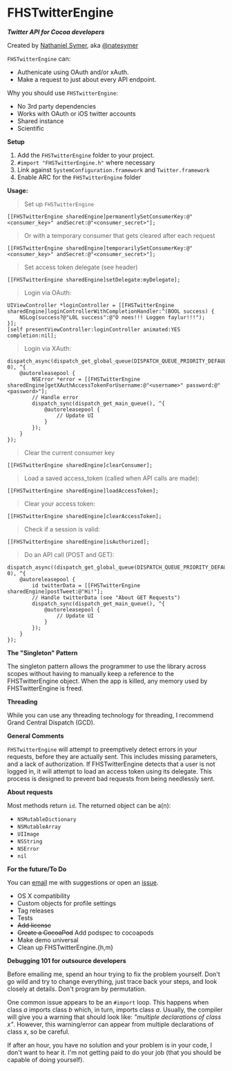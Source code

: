 FHSTwitterEngine
================

***Twitter API for Cocoa developers***

Created by [Nathaniel Symer](mailto:nate@natesymer.com), aka [@natesymer](http://twitter.com/natesymer) 

`FHSTwitterEngine` can:

- Authenicate using OAuth and/or xAuth.
- Make a request to just about every API endpoint.

Why you should use `FHSTwitterEngine`:

- No 3rd party dependencies
- Works with OAuth or iOS twitter accounts
- Shared instance
- Scientific

**Setup**

1. Add the `FHSTwitterEngine` folder to your project.
2. `#import "FHSTwitterEngine.h"` where necessary
3. Link against `SystemConfiguration.framework` and `Twitter.framework`
4. Enable ARC for the `FHSTwitterEngine` folder

**Usage:**

> Set up `FHSTwitterEngine`

    [[FHSTwitterEngine sharedEngine]permanentlySetConsumerKey:@"<consumer_key>" andSecret:@"<consumer_secret>"];
> Or with a temporary consumer that gets cleared after each request
 
    [[FHSTwitterEngine sharedEngine]temporarilySetConsumerKey:@"<consumer_key>" andSecret:@"<consumer_secret>"];
         
> Set access token delegate (see header)

    [[FHSTwitterEngine sharedEngine]setDelegate:myDelegate]; 
    
> Login via OAuth:
    
    UIViewController *loginController = [[FHSTwitterEngine sharedEngine]loginControllerWithCompletionHandler:^(BOOL success) {
        NSLog(success?@"L0L success":@"O noes!!! Loggen faylur!!!");
    }];
    [self presentViewController:loginController animated:YES completion:nil];
    
> Login via XAuth:
    
    dispatch_async(dispatch_get_global_queue(DISPATCH_QUEUE_PRIORITY_DEFAULT, 0), ^{
    	@autoreleasepool {
    		NSError *error = [[FHSTwitterEngine sharedEngine]getXAuthAccessTokenForUsername:@"<username>" password:@"<password>"];
        	// Handle error
        	dispatch_sync(dispatch_get_main_queue(), ^{
    			@autoreleasepool {
        			// Update UI
        		}
       		});
    	}
    });
    
> Clear the current consumer key

	[[FHSTwitterEngine sharedEngine]clearConsumer];
	
> Load a saved access_token (called when API calls are made):

    [[FHSTwitterEngine sharedEngine]loadAccessToken];

> Clear your access token:

    [[FHSTwitterEngine sharedEngine]clearAccessToken];

> Check if a session is valid:

    [[FHSTwitterEngine sharedEngine]isAuthorized];
    
> Do an API call (POST and GET):

    dispatch_async((dispatch_get_global_queue(DISPATCH_QUEUE_PRIORITY_DEFAULT, 0), ^{
    	@autoreleasepool {
    		id twitterData = [[FHSTwitterEngine sharedEngine]postTweet:@"Hi!"];
    		// Handle twitterData (see "About GET Requests")
    		dispatch_sync(dispatch_get_main_queue(), ^{
    			@autoreleasepool {
        			// Update UI
        		}
       		});
    	}
    });

**The "Singleton" Pattern**

The singleton pattern allows the programmer to use the library across scopes without having to manually keep a reference to the FHSTwitterEngine object. When the app is killed, any memory used by FHSTwitterEngine is freed.

**Threading**

While you can use any threading technology for threading, I recommend Grand Central Dispatch (GCD).

**General Comments**

`FHSTwitterEngine` will attempt to preemptively detect errors in your requests, before they are actually sent. This includes missing parameters, and a lack of authorization. If FHSTwitterEngine detects that a user is not logged in, it will attempt to load an access token using its delegate. This process is designed to prevent bad requests from being needlessly sent.

**About requests**

Most methods return `id`. The returned object can be a(n):

- `NSMutableDictionary`
- `NSMutableArray`
- `UIImage`
- `NSString`
- `NSError`
- `nil`

**For the future/To Do**

You can [email](mailto:nate@natesymer.com) me with suggestions or open an [issue](https://github.com/fhsjaagshs/FHSTwitterEngine/issues).

- OS X compatibility
- Custom objects for profile settings
- Tag releases
- Tests
- <strike>Add license</strike>
- <strike>Create a CocoaPod</strike> Add podspec to cocoapods
- Make demo universal
- Clean up FHSTwitterEngine.{h,m}

**Debugging 101 for outsource developers**

Before emailing me, spend an hour trying to fix the problem yourself. Don't go wild and try to change everything, just trace back your steps, and look closely at details. Don't program by permutation.

One common issue appears to be an `#import` loop. This happens when class *a* imports class *b* which, in turn, imports class *a*. Usually, the compiler will give you a warning that should look like: *"multiple declarations of class x"*. However, this warning/error can appear from multiple declarations of class x, so be careful.

If after an hour, you have no solution and your problem is in your code, I don't want to hear it. I'm not getting paid to do your job (that you should be capable of doing yourself). 

